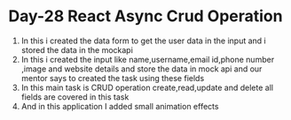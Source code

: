 <h1>Day-28 React Async Crud Operation </h1>

<ol>
<li>In this i created the data form to get the user data in the input and i stored the data in the mockapi </li>
<li>In this i created the input like name,username,email id,phone number ,image and website details and store the data in mock api and our mentor says to created the task using these fields </li>
<li>In this main task is CRUD operation create,read,update and delete all fields are covered in this task </li>
<li>And in this application I added small animation effects </li>
</ol>
